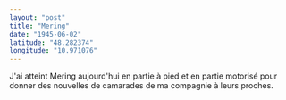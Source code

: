 ```yaml
---
layout: "post"
title: "Mering"
date: "1945-06-02"
latitude: "48.282374"
longitude: "10.971076"
---
```


J'ai atteint Mering aujourd'hui en partie à pied et en partie motorisé pour donner des nouvelles de camarades de ma compagnie à leurs proches.


<div class="histoire"></div>

<div class="commentaire"></div>
